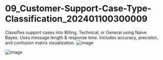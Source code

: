 # 09_Customer-Support-Case-Type-Classification_202401100300009
Classifies support cases into Billing, Technical, or General using Naive Bayes. Uses message length &amp; response time. Includes accuracy, precision, and confusion matrix visualization.
![image](https://github.com/user-attachments/assets/9a46ad16-630c-4b25-b415-32a752774a31)

![image](https://github.com/user-attachments/assets/c4f4fe6c-9984-43a3-a254-09a1cc1357b5)
